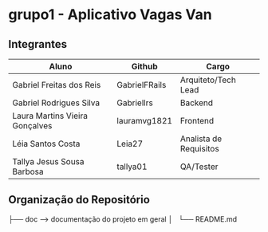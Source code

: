 # grupo1 - Aplicativo Vagas Van

## Integrantes
| Aluno | Github | Cargo 
|-------------|-------------|-------------|
|Gabriel Freitas dos Reis | GabrielFRails | Arquiteto/Tech Lead
|Gabriel Rodrigues Silva | Gabriellrs | Backend
|Laura Martins Vieira Gonçalves | lauramvg1821 | Frontend
|Léia Santos Costa | Leia27 | Analista de Requisitos
|Tallya Jesus Sousa Barbosa | tallya01 | QA/Tester

## Organização do Repositório

├── doc --> documentação do projeto em geral
│   
└── README.md

